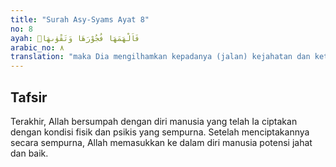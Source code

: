 ```yaml
---
title: "Surah Asy-Syams Ayat 8"
no: 8
ayah: فَاَلْهَمَهَا فُجُوْرَهَا وَتَقْوٰىهَاۖ
arabic_no: ٨
translation: "maka Dia mengilhamkan kepadanya (jalan) kejahatan dan ketakwaannya,"
---
```


## Tafsir

Terakhir, Allah bersumpah dengan diri manusia yang telah Ia ciptakan dengan kondisi fisik dan psikis yang sempurna. Setelah menciptakannya secara sempurna, Allah memasukkan ke dalam diri manusia potensi jahat dan baik.